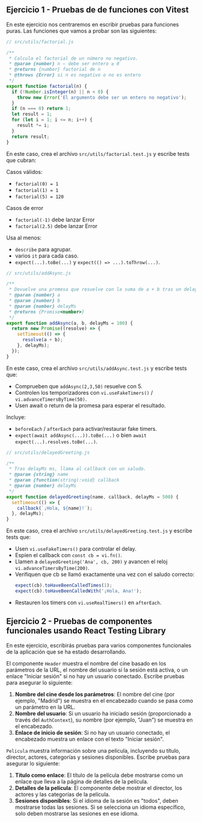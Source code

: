 ## Ejercicio 1 - Pruebas de de funciones con Vitest

En este ejercicio nos centraremos en escribir pruebas para funciones puras. Las funciones que vamos a probar son las siguientes:

```javascript
// src/utils/factorial.js

/**
 * Calcula el factorial de un número no negativo.
 * @param {number} n – debe ser entero ≥ 0
 * @returns {number} factorial de n
 * @throws {Error} si n es negativo o no es entero
 */
export function factorial(n) {
  if (!Number.isInteger(n) || n < 0) {
    throw new Error('El argumento debe ser un entero no negativo');
  }
  if (n === 0) return 1;
  let result = 1;
  for (let i = 1; i <= n; i++) {
    result *= i;
  }
  return result;
}
```

En este caso, crea el archivo `src/utils/factorial.test.js` y escribe tests que cubran:

Casos válidos:
- `factorial(0) = 1`
- `factorial(1) = 1`
- `factorial(5) = 120`

Casos de error

- `factorial(-1)` debe lanzar Error
- `factorial(2.5)` debe lanzar Error

Usa al menos:

- `describe` para agrupar.
- varios `it` para cada caso.
- `expect(...).toBe(...)` y `expect(() => ...).toThrow(...)`.

```javascript
// src/utils/addAsync.js

/**
 * Devuelve una promesa que resuelve con la suma de a + b tras un delay.
 * @param {number} a 
 * @param {number} b 
 * @param {number} delayMs 
 * @returns {Promise<number>}
 */
export function addAsync(a, b, delayMs = 100) {
  return new Promise((resolve) => {
    setTimeout(() => {
      resolve(a + b);
    }, delayMs);
  });
}
```
En este caso, crea el archivo `src/utils/addAsync.test.js` y escribe tests que:

- Comprueben que `addAsync(2,3,50)` resuelve con 5.
- Controlen los temporizadores con `vi.useFakeTimers()` / `vi.advanceTimersByTime(50)`.
- Usen await o return de la promesa para esperar el resultado.

Incluye:
- `beforeEach` / `afterEach` para activar/restaurar fake timers.
- `expect(await addAsync(...)).toBe(...)` o bien `await expect(...).resolves.toBe(...)`.


```javascript
// src/utils/delayedGreeting.js

/**
 * Tras delayMs ms, llama al callback con un saludo.
 * @param {string} name 
 * @param {function(string):void} callback 
 * @param {number} delayMs 
 */
export function delayedGreeting(name, callback, delayMs = 500) {
  setTimeout(() => {
    callback(`¡Hola, ${name}!`);
  }, delayMs);
}
```

En este caso, crea el archivo `src/utils/delayedGreeting.test.js` y escribe tests que:

- Usen `vi.useFakeTimers()` para controlar el delay.
- Espíen el callback con `const cb = vi.fn()`.
- Llamen a `delayedGreeting('Ana', cb, 200)` y avancen el reloj `vi.advanceTimersByTime(200)`.
- Verifiquen que cb se llamó exactamente una vez con el saludo correcto:
  ```javascript
  expect(cb).toHaveBeenCalledTimes(1);
  expect(cb).toHaveBeenCalledWith('¡Hola, Ana!');
  ```
- Restauren los timers con `vi.useRealTimers()` en `afterEach`.


## Ejercicio 2 - Pruebas de componentes funcionales usando React Testing Library

En este ejercicio, escribirás pruebas para varios componentes funcionales de la aplicación que se ha estado desarrollando.

El componente `Header` muestra el nombre del cine basado en los parámetros de la URL, el nombre del usuario si la sesión está activa, o un enlace "Iniciar sesión" si no hay un usuario conectado.
Escribe pruebas para asegurar lo siguiente:

1. **Nombre del cine desde los parámetros**: El nombre del cine (por ejemplo, "Madrid") se muestra en el encabezado cuando se pasa como un parámetro en la URL.
2. **Nombre del usuario**: Si un usuario ha iniciado sesión (proporcionado a través del `AuthContext`), su nombre (por ejemplo, "Juan") se muestra en el encabezado.
3. **Enlace de inicio de sesión**: Si no hay un usuario conectado, el encabezado muestra un enlace con el texto "Iniciar sesión".

`Pelicula` muestra información sobre una película, incluyendo su título, director, actores, categorías y sesiones disponibles.
Escribe pruebas para asegurar lo siguiente:

1. **Título como enlace**: El título de la película debe mostrarse como un enlace que lleva a la página de detalles de la película.
2. **Detalles de la película**: El componente debe mostrar el director, los actores y las categorías de la película.
3. **Sesiones disponibles**: Si el idioma de la sesión es "todos", deben mostrarse todas las sesiones. Si se selecciona un idioma específico, solo deben mostrarse las sesiones en ese idioma.
